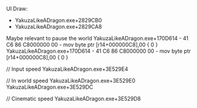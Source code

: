 UI Draw: 
  - YakuzaLikeADragon.exe+2829CB0
  - YakuzaLikeADragon.exe+2829CA8

Maybe relevant to pause the world
YakuzaLikeADragon.exe+170D614 - 41 C6 86 C8000000 00  - mov byte ptr [r14+000000C8],00 { 0 }
YakuzaLikeADragon.exe+170D614 - 41 C6 86 C8000000 00  - mov byte ptr [r14+000000C8],00 { 0 }



// Input speed
YakuzaLikeADragon.exe+3E529E4

// In world speed
YakuzaLikeADragon.exe+3E529E0
YakuzaLikeADragon.exe+3E529DC

// Cinematic speed
YakuzaLikeADragon.exe+3E529D8


